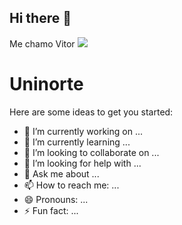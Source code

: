 ## Hi there 👋

Me chamo Vitor
<img src="https://github.com/user-attachments/assets/7013f4c6-2241-4925-a395-93e438e6ec1b)
">
<h1>Uninorte</h1>
<!
**Vitor092/Vitor092** is a ✨ _special_ ✨ repository because its `README.md` (this file) appears on your GitHub profile.

Here are some ideas to get you started:

- 🔭 I’m currently working on ...
- 🌱 I’m currently learning ...
- 👯 I’m looking to collaborate on ...
- 🤔 I’m looking for help with ...
- 💬 Ask me about ...
- 📫 How to reach me: ...
- 😄 Pronouns: ...
- ⚡ Fun fact: ...
>
